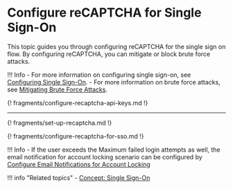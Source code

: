 # Configure reCAPTCHA for Single Sign-On

This topic guides you through configuring reCAPTCHA for the single sign
on flow. By configuring reCAPTCHA, you can mitigate or block brute force
attacks.

!!! Info 
    -   For more information on configuring single sign-on, see [Configuring
    Single Sign-On](../../../guides/login/enable-single-sign-on/).
    -   For more information on brute force attacks, see [Mitigating Brute
    Force Attacks](../../../deploy/mitigate-attacks/mitigate-brute-force-attacks/).

{! fragments/configure-recaptcha-api-keys.md !}

---

{! fragments/set-up-recaptcha.md !}

{! fragments/configure-recaptcha-for-sso.md !}

!!! Info
    - If the user exceeds the Maximum failed login attempts as well, the  email notification for account locking scenario can be configured by [Configure Email Notifications for Account Locking](../../../guides/tenants/email-account-locking)
    

!!! info "Related topics"
    - [Concept: Single Sign-On](../../../references/concepts/single-sign-on)
